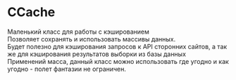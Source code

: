 # CCache
Маленький класс для работы с кэшированием<br>
Позволяет сохранять и использовать массивы данных.<br>
Будет полезно для кэширования запросов к API сторонних сайтов, а так же для кэширования результатов выборки из базы данных<br>
Применений масса, данный класс можно использовать где угодно и как угодно - полет фантазии не ограничен.<br>
